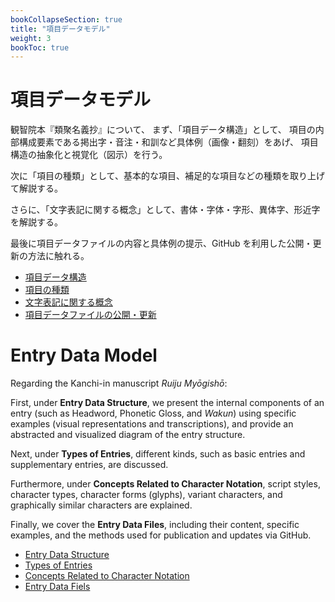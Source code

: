```yaml
---
bookCollapseSection: true
title: "項目データモデル"
weight: 3
bookToc: true
---
```

# 項目データモデル


観智院本『類聚名義抄』について、
まず、「項目データ構造」として、
項目の内部構成要素である掲出字・音注・和訓など具体例（画像・翻刻）をあげ、
項目構造の抽象化と視覚化（図示）を行う。

次に「項目の種類」として、基本的な項目、補足的な項目などの種類を取り上げて解説する。

さらに、「文字表記に関する概念」として、書体・字体・字形、異体字、形近字を解説する。

最後に項目データファイルの内容と具体例の提示、GitHub を利用した公開・更新の方法に触れる。



- [項目データ構造](/docs/notes/krm/03-entry-data-model/03-01-data-structure/)
- [項目の種類](/docs/notes/krm/03-entry-data-model/03-02-types-of-entries/)
- [文字表記に関する概念](/docs/notes/krm/03-entry-data-model/03-03-concepts-char/)
- [項目データファイルの公開・更新](/docs/notes/krm/03-entry-data-model/03-04-data-example/)


# Entry Data Model


Regarding the Kanchi-in manuscript *Ruiju Myōgishō*:

First, under **Entry Data Structure**, we present the internal components of an entry (such as Headword, Phonetic Gloss, and *Wakun*) using specific examples (visual representations and transcriptions), and provide an abstracted and visualized diagram of the entry structure.

Next, under **Types of Entries**, different kinds, such as basic entries and supplementary entries, are discussed.

Furthermore, under **Concepts Related to Character Notation**, script styles, character types, character forms (glyphs), variant characters, and graphically similar characters are explained.

Finally, we cover the **Entry Data Files**, including their content, specific examples, and the methods used for publication and updates via GitHub.


- [Entry Data Structure](/docs/notes/krm/03-entry-data-model/03-01-data-structure/)
- [Types of Entries](/docs/notes/krm/03-entry-data-model/03-02-types-of-entries/)
- [Concepts Related to Character Notation](/docs/notes/krm/03-entry-data-model/03-03-concepts-char/)
- [Entry Data Fiels](/docs/notes/krm/03-entry-data-model/03-04-data-example/)

